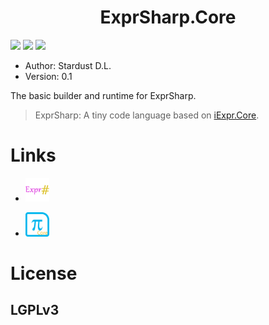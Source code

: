 <div align="center">
    <h1>ExprSharp.Core</h1>
</div>

![](https://img.shields.io/badge/framework-.netcore2.0-blue.svg)
![](https://img.shields.io/badge/iexpr.core-v0.5.2.7-brightgreen.svg)
![](http://progressed.io/bar/50?title=done)

[x]: ![](https://img.shields.io/badge/build-passing-brightgreen.svg)
[x]: ![](https://img.shields.io/badge/release-v0.5.2-blue.svg)
[x]: [![](https://img.shields.io/badge/nuget-v0.5.2.2-brightgreen.svg)](https://www.nuget.org/packages/iExpr.Core/0.5.2.2)

+ Author: Stardust D.L.
+ Version: 0.1

The basic builder and runtime for ExprSharp. 

> ExprSharp: A tiny code language based on [iExpr.Core](https://github.com/iExpr/iExpr.Core).

# Links
+ <a href="https://github.com/ExprSharp">
    <img src="./resources/images/exprsharp.png" width = "8%"/>
</a>

+ <a href="https://github.com/iExpr/iExpr.Core">
    <img src="./resources/images/core.png" width = "8%"/>
</a>

# License

## LGPLv3